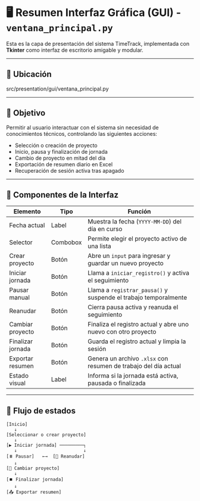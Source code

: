 # 🖥️ Resumen Interfaz Gráfica (GUI) - `ventana_principal.py`

Esta es la capa de presentación del sistema TimeTrack, implementada con **Tkinter** como interfaz de escritorio amigable y modular.

---

## 📁 Ubicación

src/presentation/gui/ventana_principal.py


---

## 🎯 Objetivo

Permitir al usuario interactuar con el sistema sin necesidad de conocimientos técnicos, controlando las siguientes acciones:

- Selección o creación de proyecto
- Inicio, pausa y finalización de jornada
- Cambio de proyecto en mitad del día
- Exportación de resumen diario en Excel
- Recuperación de sesión activa tras apagado

---

## 🧩 Componentes de la Interfaz

| Elemento         | Tipo        | Función                                                                 |
|------------------|-------------|-------------------------------------------------------------------------|
| Fecha actual     | Label       | Muestra la fecha (`YYYY-MM-DD`) del día en curso                       |
| Selector         | Combobox    | Permite elegir el proyecto activo de una lista                         |
| Crear proyecto   | Botón       | Abre un `input` para ingresar y guardar un nuevo proyecto              |
| Iniciar jornada  | Botón       | Llama a `iniciar_registro()` y activa el seguimiento                   |
| Pausar manual    | Botón       | Llama a `registrar_pausa()` y suspende el trabajo temporalmente        |
| Reanudar         | Botón       | Cierra pausa activa y reanuda el seguimiento                           |
| Cambiar proyecto | Botón       | Finaliza el registro actual y abre uno nuevo con otro proyecto         |
| Finalizar jornada| Botón       | Guarda el registro actual y limpia la sesión                           |
| Exportar resumen | Botón       | Genera un archivo `.xlsx` con resumen de trabajo del día actual        |
| Estado visual    | Label       | Informa si la jornada está activa, pausada o finalizada                |

---

## 🔄 Flujo de estados

```text
[Inicio]
   ↓
[Seleccionar o crear proyecto]
   ↓
[▶️ Iniciar jornada] ─────────┐
   ↓                         ↓
[⏸️ Pausar]   ←→  [🔁 Reanudar]
   ↓
[🔄 Cambiar proyecto]
   ↓
[⏹️ Finalizar jornada]
   ↓
[📤 Exportar resumen]
